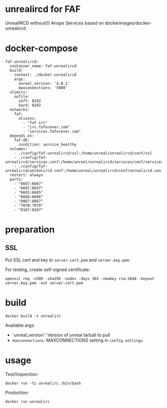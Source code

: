 unrealircd for FAF
==============

UnrealIRCD without(!) Anope Services based on dockerimages/docker-unrealircd

# docker-compose


    faf-unrealircd:
      container_name: faf-unrealircd
      build:
        context: ./docker-unrealircd
        args:
          unreal_version: '4.0.1'
          maxconnections: '5000'
      ulimits:
        nofile:
          soft: 8192
          hard: 8192
      networks:
        faf:
          aliases:
            - "faf-irc"
            - "irc.faforever.com"
            - "services.faforever.com"
      depends_on:
        faf-db:
          condition: service_healthy
      volumes:
        - ./config/faf-unrealircd/ssl:/home/unreal/unrealircd/conf/ssl
        - ./config/faf-unrealircd/services.conf:/home/unreal/unrealircd/services/conf/services.conf
        - ./config/faf-unrealircd/unrealircd.conf:/home/unreal/unrealircd/conf/unrealircd.conf
      restart: always
      ports:
        - "6667:6667"
        - "6697:6697"
        - "6665:6665"
        - "6666:6666"
        - "8067:8067"
        - "7070:7070"
        - "8167:8167"

# preparation

## SSL

Put SSL cert and key to `server.cert.pem` and `server.key.pem`.

For testing, create self-signed certificate:

    openssl req -x509 -sha256 -nodes -days 365 -newkey rsa:2048 -keyout server.key.pem -out server.cert.pem

# build

    docker build -t unrealirc

Available args:

* `unreal_version': Version of unreal tarball to pull
* `maxconnections`: MAXCONNECTIONS setting in `config.settings`

# usage

Test/Inspection:

    docker run -ti unrealirc /bin/bash

Production:

    docker run unrealirc
